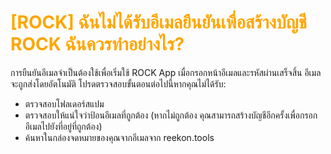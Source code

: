 # <span style="color: orange">[ROCK] ฉันไม่ได้รับอีเมลยืนยันเพื่อสร้างบัญชี ROCK ฉันควรทำอย่างไร?</span>

การยืนยันอีเมลจำเป็นต้องใช้เพื่อเริ่มใช้ ROCK App เมื่อกรอกหน้าอีเมลและรหัสผ่านเสร็จสิ้น อีเมลจะถูกส่งโดยอัตโนมัติ โปรดตรวจสอบขั้นตอนต่อไปนี้หากคุณไม่ได้รับ:

- ตรวจสอบโฟลเดอร์สแปม
- ตรวจสอบให้แน่ใจว่าป้อนอีเมลที่ถูกต้อง (หากไม่ถูกต้อง คุณสามารถสร้างบัญชีอีกครั้งเพื่อกรอกอีเมลไปยังที่อยู่ที่ถูกต้อง)
- ค้นหาในกล่องจดหมายของคุณจากอีเมลจาก reekon.tools
